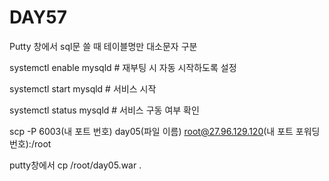# DAY57

Putty 창에서 sql문 쓸 때 테이블명만 대소문자 구분

systemctl enable mysqld # 재부팅 시 자동 시작하도록 설정

systemctl start mysqld # 서비스 시작

systemctl status mysqld # 서비스 구동 여부 확인

scp -P 6003(내 포트 번호) day05(파일 이름) root@27.96.129.120(내 포트 포워딩 번호):/root

putty창에서  cp /root/day05.war .
